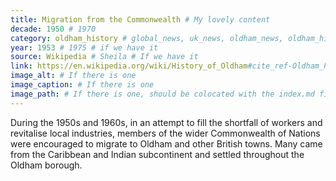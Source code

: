 ```yaml
---
title: Migration from the Commonwealth # My lovely content
decade: 1950 # 1970
category: oldham_history # global_news, uk_news, oldham_news, oldham_history, towers, surrounding_estate # Always exactly one category
year: 1953 # 1975 # if we have it
source: Wikipedia # Sheila # If we have it
link: https://en.wikipedia.org/wiki/History_of_Oldham#cite_ref-Oldham_People_29-0 # https://wikipedia.org/dsdsadsa # If we have it
image_alt: # If there is one
image_caption: # If there is one
image_path: # If there is one, should be colocated with the index.md file in the folder
---
```


During the 1950s and 1960s, in an attempt to fill the shortfall of workers and revitalise local industries, members of the wider Commonwealth of Nations were encouraged to migrate to Oldham and other British towns. Many came from the Caribbean and Indian subcontinent and settled throughout the Oldham borough.
